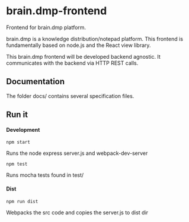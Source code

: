 # brain.dmp-frontend
Frontend for brain.dmp platform.

brain.dmp is a knowledge distribution/notepad platform. This frontend 
is fundamentally based on node.js and the React view library.

This brain.dmp frontend will be developed backend agnostic. It 
communicates with the backend via HTTP REST calls. 

## Documentation

The folder docs/ contains several specification files.


## Run it

#### Development

```
npm start
```
Runs the node express server.js and webpack-dev-server

```
npm test
```
Runs mocha tests found in test/

#### Dist

```
npm run dist
```
Webpacks the src code and copies the server.js to dist dir
